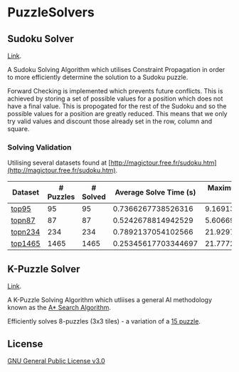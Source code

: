 # PuzzleSolvers

## Sudoku Solver
[Link](/sudoku-solver).

A Sudoku Solving Algorithm which utilises Constraint Propagation in order to more efficiently determine the solution to a Sudoku puzzle.

Forward Checking is implemented which prevents future conflicts. This is achieved by storing a set of possible values for a position which does not have a final value. This is propogated for the rest of the Sudoku and so the possible values for a position are greatly reduced. This means that we only try valid values and discount those already set in the row, column and square. 

### Solving Validation
Utilising several datasets found at [http://magictour.free.fr/sudoku.htm](http://magictour.free.fr/sudoku.htm).

| Dataset | # Puzzles | # Solved | Average Solve Time (s) | Maximum Solve Time (s) |
|---------|-----------|----------|------------------------|------------------------|
|[top95](Sudoku-Grids/top95.txt)|95|95|0.7366267738526316|9.169138592|
|[topn87](Sudoku-Grids/topn87.txt)|87|87|0.5242678814942529|5.606698960999999|
|[topn234](Sudoku-Grids/topn234.txt)|234|234|0.7892137054102566|21.929735709|
|[top1465](Sudoku-Grids/top1465.txt)|1465|1465|0.25345617703344697|21.777229609000003|


## K-Puzzle Solver
[Link](/k-puzzle-solver).

A K-Puzzle Solving Algorithm which utliises a general AI methodology known as the [A* Search Algorithm](https://en.wikipedia.org/wiki/A*_search_algorithm).

Efficiently solves 8-puzzles (3x3 tiles) - a variation of a [15 puzzle](https://en.wikipedia.org/wiki/15_puzzle).

## License

[GNU General Public License v3.0](https://github.com/maw101/PuzzleSolvers/blob/master/LICENSE)
